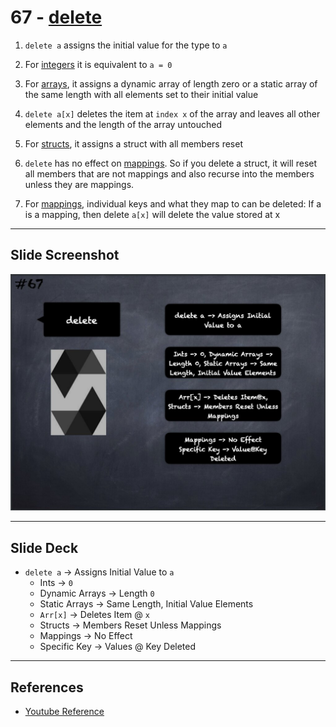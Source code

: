 # 67 - [delete](delete.md)
1. `delete a` assigns the initial value for the type to `a`
    
2. For [integers](Integers.md) it is equivalent to `a = 0`
    
3. For [arrays](Arrays.md), it assigns a dynamic array of length zero or a static array of the same length with all elements set to their initial value
    
4. `delete a[x]` deletes the item at `index x` of the array and leaves all other elements and the length of the array untouched
    
5. For [structs](Structs.md), it assigns a struct with all members reset
    
6. `delete` has no effect on [mappings](Mapping%20Types.md). So if you delete a struct, it will reset all members that are not mappings and also recurse into the members unless they are mappings.
    
7. For [mappings](Mapping%20Types.md), individual keys and what they map to can be deleted: If a is a mapping, then delete `a[x]` will delete the value stored at x

___
## Slide Screenshot
![067.jpg](../../images/2.%20Solidity%20101/067.jpg)
___
## Slide Deck
- `delete a` -> Assigns Initial Value to `a`
	- Ints -> `0`
	- Dynamic Arrays -> Length `0`
	- Static Arrays -> Same Length, Initial Value Elements
	- `Arr[x]` -> Deletes Item @ `x`
	- Structs -> Members Reset Unless Mappings
	- Mappings -> No Effect
	- Specific Key -> Values @ Key Deleted
___
## References
- [Youtube Reference](https://youtu.be/WgU7KKKomMk?t=526)


